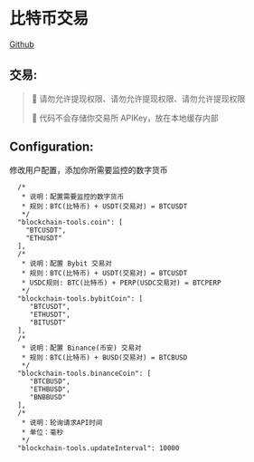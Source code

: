 # 比特币交易
[Github](https://github.com/cryptochain-tools/blockchain-exchange)

## 交易:

> 📢 请勿允许提现权限、请勿允许提现权限、请勿允许提现权限
> 
> 📢 代码不会存储你交易所 APIKey，放在本地缓存内部


## Configuration:

修改用户配置，添加你所需要监控的数字货币

```
  /*
   * 说明：配置需要监控的数字货币
   * 规则：BTC(比特币) + USDT(交易对) = BTCUSDT
   */
  "blockchain-tools.coin": [
    "BTCUSDT",
    "ETHUSDT"
  ],
  /*
   * 说明：配置 Bybit 交易对
   * 规则：BTC(比特币) + USDT(交易对) = BTCUSDT
   * USDC规则: BTC(比特币) + PERP(USDC交易对) = BTCPERP   
   */
  "blockchain-tools.bybitCoin": [
     "BTCUSDT",
     "ETHUSDT",
     "BITUSDT"
  ],
  /*
   * 说明：配置 Binance(币安) 交易对
   * 规则：BTC(比特币) + BUSD(交易对) = BTCBUSD
   */
  "blockchain-tools.binanceCoin": [
     "BTCBUSD",
     "ETHBUSD",
     "BNBBUSD"
  ],
  /*
   * 说明：轮询请求API时间
   * 单位：毫秒
   */
  "blockchain-tools.updateInterval": 10000
```
